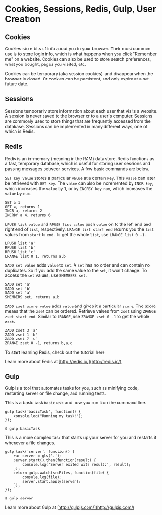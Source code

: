 # Cookies, Sessions, Redis, Gulp, User Creation

## Cookies
Cookies store bits of info about you in your browser. Their most common use is to store login info, which is what happens when you click "Remember me" on a website. Cookies can also be used to store search preferences, what you bought, pages you visited, etc.

Cookies can be temporary (aka session cookies), and disappear when the browser is closed. Or cookies can be persistent, and only expire at a set future date.

## Sessions
Sessions temporarily store information about each user that visits a website. A session is never saved to the browser or to a user's computer. Sessions are commonly used to store things that are frequently accessed from the database. Sessions can be implemented in many different ways, one of which is Redis.

## Redis
Redis is an in-memory (meaning in the RAM) data store. Redis functions as a fast, temporary database, which is useful for storing user sessions and passing messages between services. A few basic commands are below.

`SET key value` stores a particular `value` at a certain `key`. This `value` can later be retrieved with `GET key`. The `value` can also be incremented by `INCR key`, which increases the `value` by 1, or by `INCRBY key num`, which increases the `value` by `num`.
```
SET a 1
GET a, returns 1
INCR a, returns 2
INCRBY a 4, returns 6
```

`LPUSH list value` and `RPUSH list value` push `value` on to the left end and right end of `list`, respectively. `LRANGE list start end` returns you the `list` values from `start` to `end`. To get the whole `list`, use `LRANGE list 0 -1`.
```
LPUSH list 'a'
RPUSH list 'b'
RPUSH list 'c'
LRANGE list 0 1, returns a,b
```

`SADD set value` adds `value` to `set`. A `set` has no order and can contain no duplicates. So if you add the same value to the `set`, it won't change. To access the `set` values, use `SMEMBERS set`.
```
SADD set 'a'
SADD set 'b'
SADD set 'a'
SMEMBERS set, returns a,b
```

`ZADD zset score value` adds `value` and gives it a particular `score`. The score means that the `zset` can be ordered. Retrieve values from `zset` using `ZRANGE zset start end`. Similar to `LRANGE`, use `ZRANGE zset 0 -1` to get the whole `zset`.
```
ZADD zset 3 'a'
ZADD zset 1 'b'
ZADD zset 7 'c'
ZRANGE zset 0 -1, returns b,a,c
```

To start learning Redis, [check out the tutorial here](http://try.redis.io/)

Learn more about Redis at [http://redis.io/](http://redis.io/)

## Gulp
Gulp is a tool that automates tasks for you, such as minifying code, restarting server on file change, and running tests.

This is a basic task `basicTask` and how you run it on the command line.
```
gulp.task('basicTask', function() {
    console.log("Running my task!");
});

$ gulp basicTask
```

This is a more complex task that starts up your server for you and restarts it whenever a file changes.
```
gulp.task('server', function() {
    var server = gls('.');
    server.start().then(function(result) {
        console.log('Server exited with result:', result);
    });
    return gulp.watch(srcFiles, function(file) {
        console.log(file);
        server.start.apply(server);
    });
});

$ gulp server
```

Learn more about Gulp at [http://gulpjs.com/](http://gulpjs.com/)
